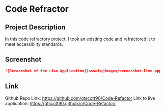 # Code Refractor

## Project Description
In this code refractory project, I took an existing code and refractored it to meet accessiblity standards.

## Screenshot
```md
![Screenshot of the Live Application](assets/images/screenshot-live-application.png)
```
## Link
Github Repo Link: https://github.com/gtscott90/Code-Refactor
Link to live application: https://gtscott90.github.io/Code-Refactor/ 
